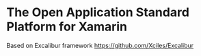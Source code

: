 # The Open Application Standard Platform for Xamarin

Based on Excalibur framework https://github.com/Xciles/Excalibur